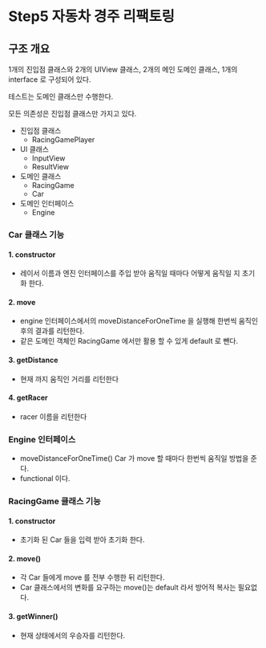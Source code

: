 # Step5 자동차 경주 리팩토링

## 구조 개요

1개의 진입점 클래스와 2개의 UIView 클래스, 2개의 메인 도메인 클래스, 1개의 interface 로 구성되어 있다.

테스트는 도메인 클래스만 수행한다.

모든 의존성은 진입점 클래스만 가지고 있다.

- 진입점 클래스
  - RacingGamePlayer
- UI 클래스
  - InputView
  - ResultView
- 도메인 클래스
  - RacingGame
  - Car
- 도메인 인터페이스
  - Engine
  
### Car 클래스 기능

#### 1. constructor

 - 레이서 이름과 엔진 인터페이스를 주입 받아 움직일 때마다 어떻게 움직일 지 초기화 한다.

#### 2. move

 - engine 인터페이스에서의 moveDistanceForOneTime 을 실행해 한번씩 움직인 후의 결과를 리턴한다.
 - 같은 도메인 객체인 RacingGame 에서만 활용 할 수 있게 default 로 뺀다.

#### 3. getDistance

  - 현재 까지 움직인 거리를 리턴한다

#### 4. getRacer

  - racer 이름을 리턴한다

### Engine 인터페이스

  - moveDistanceForOneTime() Car 가 move 할 때마다 한번씩 움직일 방법을 준다.
  - functional 이다.

### RacingGame 클래스 기능

#### 1. constructor

 - 초기화 된 Car 들을 입력 받아 초기화 한다.
 
#### 2. move()

 - 각 Car 들에게 move 를 전부 수행한 뒤 리턴한다.
 - Car 클래스에서의 변화를 요구하는 move()는 default 라서 방어적 복사는 필요없다.
 
#### 3. getWinner()

  - 현재 상태에서의 우승자를 리턴한다.